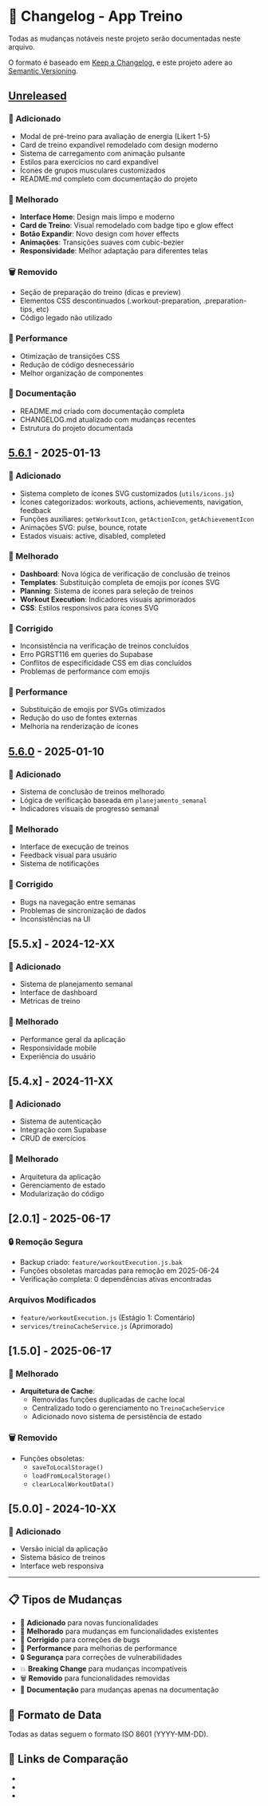 # 📝 Changelog - App Treino

Todas as mudanças notáveis neste projeto serão documentadas neste arquivo.

O formato é baseado em [Keep a Changelog](https://keepachangelog.com/pt-BR/1.0.0/),
e este projeto adere ao [Semantic Versioning](https://semver.org/lang/pt-BR/).

## [Unreleased]

### 🎨 Adicionado
- Modal de pré-treino para avaliação de energia (Likert 1-5)
- Card de treino expandível remodelado com design moderno
- Sistema de carregamento com animação pulsante
- Estilos para exercícios no card expandível
- Ícones de grupos musculares customizados
- README.md completo com documentação do projeto

### 🔧 Melhorado
- **Interface Home**: Design mais limpo e moderno
- **Card de Treino**: Visual remodelado com badge tipo e glow effect
- **Botão Expandir**: Novo design com hover effects
- **Animações**: Transições suaves com cubic-bezier
- **Responsividade**: Melhor adaptação para diferentes telas

### 🗑️ Removido
- Seção de preparação do treino (dicas e preview)
- Elementos CSS descontinuados (.workout-preparation, .preparation-tips, etc)
- Código legado não utilizado

### 🚀 Performance
- Otimização de transições CSS
- Redução de código desnecessário
- Melhor organização de componentes

### 📝 Documentação
- README.md criado com documentação completa
- CHANGELOG.md atualizado com mudanças recentes
- Estrutura do projeto documentada

## [5.6.1] - 2025-01-13

### 🎨 Adicionado
- Sistema completo de ícones SVG customizados (`utils/icons.js`)
- Ícones categorizados: workouts, actions, achievements, navigation, feedback
- Funções auxiliares: `getWorkoutIcon`, `getActionIcon`, `getAchievementIcon`
- Animações SVG: pulse, bounce, rotate
- Estados visuais: active, disabled, completed

### 🔧 Melhorado
- **Dashboard**: Nova lógica de verificação de conclusão de treinos
- **Templates**: Substituição completa de emojis por ícones SVG
- **Planning**: Sistema de ícones para seleção de treinos
- **Workout Execution**: Indicadores visuais aprimorados
- **CSS**: Estilos responsivos para ícones SVG

### 🐛 Corrigido
- Inconsistência na verificação de treinos concluídos
- Erro PGRST116 em queries do Supabase
- Conflitos de especificidade CSS em dias concluídos
- Problemas de performance com emojis

### 🚀 Performance
- Substituição de emojis por SVGs otimizados
- Redução do uso de fontes externas
- Melhoria na renderização de ícones

## [5.6.0] - 2025-01-10

### 🎨 Adicionado
- Sistema de conclusão de treinos melhorado
- Lógica de verificação baseada em `planejamento_semanal`
- Indicadores visuais de progresso semanal

### 🔧 Melhorado
- Interface de execução de treinos
- Feedback visual para usuário
- Sistema de notificações

### 🐛 Corrigido
- Bugs na navegação entre semanas
- Problemas de sincronização de dados
- Inconsistências na UI

## [5.5.x] - 2024-12-XX

### 🎨 Adicionado
- Sistema de planejamento semanal
- Interface de dashboard
- Métricas de treino

### 🔧 Melhorado
- Performance geral da aplicação
- Responsividade mobile
- Experiência do usuário

## [5.4.x] - 2024-11-XX

### 🎨 Adicionado
- Sistema de autenticação
- Integração com Supabase
- CRUD de exercícios

### 🔧 Melhorado
- Arquitetura da aplicação
- Gerenciamento de estado
- Modularização do código

## [2.0.1] - 2025-06-17

### 🔒 Remoção Segura
- Backup criado: `feature/workoutExecution.js.bak`
- Funções obsoletas marcadas para remoção em 2025-06-24
- Verificação completa: 0 dependências ativas encontradas

### Arquivos Modificados
- `feature/workoutExecution.js` (Estágio 1: Comentário)
- `services/treinoCacheService.js` (Aprimorado)

## [1.5.0] - 2025-06-17

### 🔧 Melhorado
- **Arquitetura de Cache**:
  - Removidas funções duplicadas de cache local
  - Centralizado todo o gerenciamento no `TreinoCacheService`
  - Adicionado novo sistema de persistência de estado

### 🗑️ Removido
- Funções obsoletas:
  - `saveToLocalStorage()`
  - `loadFromLocalStorage()`
  - `clearLocalWorkoutData()`

## [5.0.0] - 2024-10-XX

### 🎨 Adicionado
- Versão inicial da aplicação
- Sistema básico de treinos
- Interface web responsiva

---

## 📋 Tipos de Mudanças

- 🎨 **Adicionado** para novas funcionalidades
- 🔧 **Melhorado** para mudanças em funcionalidades existentes  
- 🐛 **Corrigido** para correções de bugs
- 🚀 **Performance** para melhorias de performance
- 🔒 **Segurança** para correções de vulnerabilidades
- 💥 **Breaking Change** para mudanças incompatíveis
- 🗑️ **Removido** para funcionalidades removidas
- 📝 **Documentação** para mudanças apenas na documentação

## 📅 Formato de Data

Todas as datas seguem o formato ISO 8601 (YYYY-MM-DD).

## 🔗 Links de Comparação

- [Unreleased]: https://github.com/pedrohmarconato/app_treino/compare/v5.6.1...HEAD
- [5.6.1]: https://github.com/pedrohmarconato/app_treino/compare/v5.6.0...v5.6.1
- [5.6.0]: https://github.com/pedrohmarconato/app_treino/compare/v5.5.0...v5.6.0